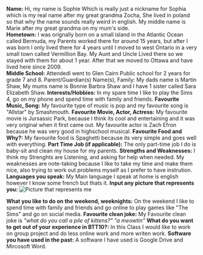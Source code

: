 **Name:** Hi, my name is Sophie Which is really just a nickname for Sophia which is my real name after my great grandma Zocha, She lived in poland so that why the name sounds really weird in english. My middle name is Marie after my great grandma on my mum's side.  
**Hometown:** I was orignally born on a small island in the Atlantic Ocean called Bermuda, my Parents worked there for around 15 years, but after I was born I only lived there for 4 years until I moved to west Ontario in a very small town called Vermillion Bay. My Aunt and Uncle Lived there so we stayed with them for about 1 year. After that we moved to Ottawa and have lived here since 2009.  
**Middle School:** AttendedI went to Glen Cairn Public school for 2 years for grade 7 and 8.
Parent/Guardian(s) Name(s), Family: My dads name is Martin Shaw, My mums name is Bonnie Barbra Shaw and I have 1 sister called Sara Elizabeth Shaw.
**Interests/Hobbies:** In my spare time I like to play the Sims 4, go on my phone and spend time with family and friends.
**Favourite Music, Song:** My favourite type of music is pop and my favourite song is "Allstar" by Smashmouth.
**Favourite Movie, Actor, Actress:** My favourite movie is Jursassic Park, because I think its cool and entertaining and it was very original when it first came out. My favourite actor is Zach Efron because he was very good in highschool musical.
**Favourite Food and Why?:** My favourite food is Spaghetti because its very simple and goes well with everything.
**Part Time Job (if applicable):** The only part-time job I do is baby-sit and clean my house for my parents.
**Strengths and Weaknesses:** I think my Strenghts are Listening, and asking for help when needed. My weaknesses are note-taking because I like to take my time and make them nice, also trying to work out problems myself as I prefer to have instrution.
**Languages you speak:** My Main language I speak at home is english however I know some french but thats it. 
**Input any picture that represents you:** ![Picture that represents me](https://img.buzzfeed.com/buzzfeed-static/static/2015-02/16/9/enhanced/webdr10/anigif_enhanced-buzz-24192-1424096991-5.gif) 


**What you like to do on the weekend, weeknights:** On the weekend I like to spend time with family and friends and go online to play games like "The Sims" and go on social media. 
**Favourite clean joke:** My Favourite clean joke is _"what do you call a pile of kittens?"_ _"a meowtin"_
**What do you want to get out of your experience in BTT10?:** In this Class I would like to work on group project and do less online work and more writen work. 
**Software you have used in the past:** A software I have used is Google Drive and Mircosoft Word.

